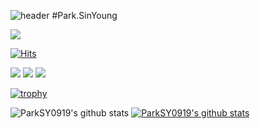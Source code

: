 ![header](https://capsule-render.vercel.app/api?type=waving&color=gradient&height=120&animation=fadeIn&section=footer&text=🚗🚘🚛&fontAlign=70)
#Park.SinYoung

<a href="https://990919-psy.tistory.com/" target="_blank"><img src="https://img.shields.io/badge/My_Blog-000000?style=flat-square&logo=Tistory&logoColor=white"/></a>

[![Hits](https://hits.seeyoufarm.com/api/count/incr/badge.svg?url=https%3A%2F%2Fgithub.com%2Fhyesungoh&count_bg=%2379C83D&title_bg=%23555555&icon=&icon_color=%23E7E7E7&title=hits&edge_flat=false)](https://hits.seeyoufarm.com)

<img src="https://img.shields.io/badge/Python-2662?style=flat-square&logo=Python&logoColor=white"/>
<img src="https://img.shields.io/badge/Swift-3116AB?style=flat-square&logo=Swift&logoColor=white"/>
<img src="https://img.shields.io/badge/Dart-9998AB?style=flat-square&logo=Dart&logoColor=white"/>

[![trophy](https://github-profile-trophy.vercel.app/?username=ParkSY0919)](https://github.com/ryo-ma/github-profile-trophy)


![ParkSY0919's github stats](https://github-readme-stats.vercel.app/api?username=ParkSY0919&show_icons=true)
[![ParkSY0919's github stats](https://github-readme-stats.vercel.app/api/top-langs/?username=ParkSY0919&show_icons=true&hide_border=true&title_color=004386&icon_color=004386&layout=compact)](https://github.com/ParkSY0919)
